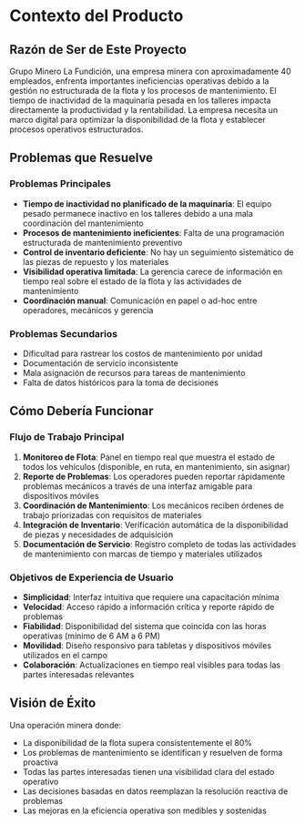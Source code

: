 # Contexto del Producto

## Razón de Ser de Este Proyecto

Grupo Minero La Fundición, una empresa minera con aproximadamente 40 empleados, enfrenta importantes ineficiencias operativas debido a la gestión no estructurada de la flota y los procesos de mantenimiento. El tiempo de inactividad de la maquinaria pesada en los talleres impacta directamente la productividad y la rentabilidad. La empresa necesita un marco digital para optimizar la disponibilidad de la flota y establecer procesos operativos estructurados.

## Problemas que Resuelve

### Problemas Principales
- **Tiempo de inactividad no planificado de la maquinaria**: El equipo pesado permanece inactivo en los talleres debido a una mala coordinación del mantenimiento
- **Procesos de mantenimiento ineficientes**: Falta de una programación estructurada de mantenimiento preventivo
- **Control de inventario deficiente**: No hay un seguimiento sistemático de las piezas de repuesto y los materiales
- **Visibilidad operativa limitada**: La gerencia carece de información en tiempo real sobre el estado de la flota y las actividades de mantenimiento
- **Coordinación manual**: Comunicación en papel o ad-hoc entre operadores, mecánicos y gerencia

### Problemas Secundarios
- Dificultad para rastrear los costos de mantenimiento por unidad
- Documentación de servicio inconsistente
- Mala asignación de recursos para tareas de mantenimiento
- Falta de datos históricos para la toma de decisiones

## Cómo Debería Funcionar

### Flujo de Trabajo Principal
1. **Monitoreo de Flota**: Panel en tiempo real que muestra el estado de todos los vehículos (disponible, en ruta, en mantenimiento, sin asignar)
2. **Reporte de Problemas**: Los operadores pueden reportar rápidamente problemas mecánicos a través de una interfaz amigable para dispositivos móviles
3. **Coordinación de Mantenimiento**: Los mecánicos reciben órdenes de trabajo priorizadas con requisitos de materiales
4. **Integración de Inventario**: Verificación automática de la disponibilidad de piezas y necesidades de adquisición
5. **Documentación de Servicio**: Registro completo de todas las actividades de mantenimiento con marcas de tiempo y materiales utilizados

### Objetivos de Experiencia de Usuario
- **Simplicidad**: Interfaz intuitiva que requiere una capacitación mínima
- **Velocidad**: Acceso rápido a información crítica y reporte rápido de problemas
- **Fiabilidad**: Disponibilidad del sistema que coincida con las horas operativas (mínimo de 6 AM a 6 PM)
- **Movilidad**: Diseño responsivo para tabletas y dispositivos móviles utilizados en el campo
- **Colaboración**: Actualizaciones en tiempo real visibles para todas las partes interesadas relevantes

## Visión de Éxito

Una operación minera donde:
- La disponibilidad de la flota supera consistentemente el 80%
- Los problemas de mantenimiento se identifican y resuelven de forma proactiva
- Todas las partes interesadas tienen una visibilidad clara del estado operativo
- Las decisiones basadas en datos reemplazan la resolución reactiva de problemas
- Las mejoras en la eficiencia operativa son medibles y sostenidas
